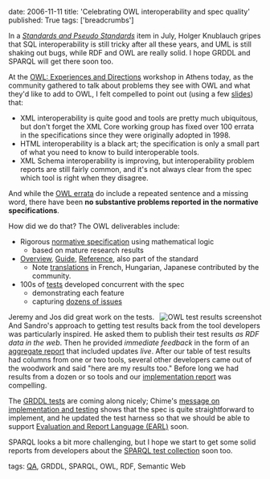 date: 2006-11-11
title: 'Celebrating OWL interoperability and spec quality'
published: True
tags: ['breadcrumbs']

<div>
<p>In a <cite><a href="http://composing-the-semantic-web.blogspot.com/2006/07/standards-and-pseudo-standards.html">Standards and Pseudo Standards</a></cite> item in July, 
Holger Knublauch gripes that SQL interoperability is still
tricky after all these years, and UML is still shaking out bugs,
while RDF and OWL are really solid. I hope GRDDL and SPARQL will get
there soon too.<p>

<p>At the <a href="http://owl-workshop.man.ac.uk/OWLWorkshop06.html">OWL: Experiences and Directions</a> workshop in Athens today, as the community
gathered to talk about problems they see with OWL and what they'd like to add to OWL, I felt compelled to point out (using a few <a href="http://www.w3.org/2006/11dc-athens/owl-quality">slides</a>) that:</p>
<ul>
<li>XML interoperability is quite good and tools are pretty much ubiquitous, but don't forget the XML Core working group has fixed over 100 errata in the specifications since they were originally adopted in 1998.</li>
<li>HTML interoperability is a black art; the specification is only a small part of what you need to know to build interoperable tools.</li>
<li>XML Schema interoperability is improving, but interoperability problem reports are still fairly common, and it's not always clear from the spec which tool is right when they disagree.</li>
</ul>
<p>And while the <a href="http://www.w3.org/2001/sw/WebOnt/errata">OWL errata</a> do include a repeated sentence and a missing word, there have
been <b>no substantive problems reported in the normative specifications</b>.
</p>

<p>How did we do that? The OWL deliverables include:</p>
      <ul>
	<li>Rigorous <a href="http://www.w3.org/TR/owl-semantics/">normative specification</a> using mathematical logic
	<ul>
	  <li>based on mature research results</li>
	</ul>
	</li>
	<li><a href="http://www.w3.org/TR/owl-features/">Overview</a>,
	<a href="http://www.w3.org/TR/owl-guide/">Guide</a>,
	<a href="http://www.w3.org/TR/owl-ref/">Reference</a>, also part of the standard
	<ul>
	  <li>Note <a href="http://www.w3.org/2005/11/Translations/Lists/OverviewRecs.html#owl-semantics-23">translations</a> in French, Hungarian, Japanese contributed by the community.</li>
	</ul>
	</li>
        <li>100s of <a href="http://www.w3.org/TR/owl-test/">tests</a> developed concurrent with the spec
	<ul>
	  <li>demonstrating each feature</li>
	  <li>capturing <a href="http://www.w3.org/2001/sw/WebOnt/webont-issues.html">dozens of issues</a></li>
	</ul>
	</li>
      </ul>

<div  style="float: right"><img src="https://www.w3.org/2006/11dc-athens/owl-test-screen.png"  alt="OWL test results screenshot" /></div>
<p> Jeremy and Jos did great work on the tests. And Sandro's approach
to getting test results back from the tool developers was particularly inspired.
He asked them to publish their test results <em>as RDF data in the web</em>.
Then he provided <em>immediate feedback</em> in the form of an <a href="http://www.w3.org/2003/08/owl-systems/test-results-out">aggregate
report</a> that included updates <em>live</em>. After our table of test results had
columns from one or two tools, several other developers came out of the
woodwork and said "here are my results too." Before long we had results
from a dozen or so tools and our
<a href="http://www.w3.org/2001/sw/WebOnt/impls">implementation report</a>
was compelling.</p>

<p>The <a href="http://www.w3.org/2001/sw/grddl-wg/td/testlist1">GRDDL tests</a> are coming along nicely; Chime's <a href="http://lists.w3.org/Archives/Public/public-grddl-wg/2006Nov/0052.html">message on implementation and testing</a> shows that the spec is quite straightforward to implement, and he updated the test harness so that we should be able to support
<a href="http://www.w3.org/TR/EARL10-Schema/">Evaluation and Report Language (EARL)</a> soon.</p>

<p>SPARQL looks a bit more challenging, but I hope we start to get
some solid reports from developers about the <a href="http://www.w3.org/2001/sw/DataAccess/tests/">SPARQL test collection</a> soon too.</p>

<div>tags: <a href="http://www.w3.org/QA/">QA</a>, GRDDL, SPARQL, OWL, RDF, Semantic Web</div>
</div>